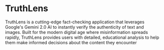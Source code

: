 # TruthLens
TruthLens is a cutting-edge fact-checking application that leverages Google's Gemini 2.0 AI to instantly verify the authenticity of text and images. Built for the modern digital age where misinformation spreads rapidly, TruthLens provides users with detailed, educational analysis to help them make informed decisions about the content they encounter
